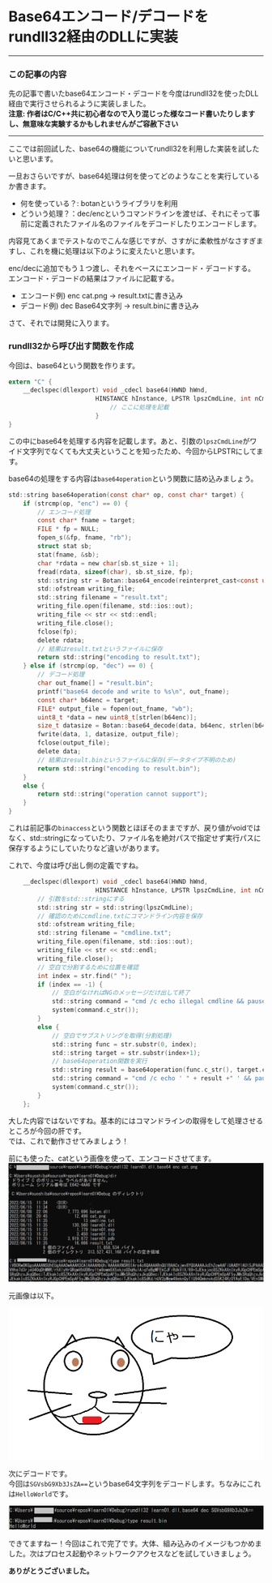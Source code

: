 # Base64エンコード/デコードをrundll32経由のDLLに実装

-----
### **この記事の内容**  

先の記事で書いたbase64エンコード・デコードを今度はrundll32を使ったDLL経由で実行させられるように実装しました。  
**注意: 作者はC/C++共に初心者なので入り混じった様なコード書いたりしますし、無意味な実験するかもしれませんがご容赦下さい**

-----

ここでは前回試した、base64の機能についてrundll32を利用した実装を試したいと思います。  

一旦おさらいですが、base64処理は何を使ってどのようなことを実行しているか書きます。  

* 何を使っている？: botanというライブラリを利用
* どういう処理？：dec/encというコマンドラインを渡せば、それにそって事前に定義されたファイル名のファイルをデコードしたりエンコードします。

内容見てあくまでテストなのでこんな感じですが、さすがに柔軟性がなさすぎますし、これを機に処理は以下のように変えたいと思います。  

enc/decに追加でもう１つ渡し、それをベースにエンコード・デコードする。
エンコード・デコードの結果はファイルに記載する。  
* エンコード例) enc cat.png -> result.txtに書き込み  
* デコード例) dec Base64文字列 -> result.binに書き込み  

さて、それでは開発に入ります。  

### rundll32から呼び出す関数を作成  

今回は、base64という関数を作ります。  
```c
extern "C" {
	__declspec(dllexport) void _cdecl base64(HWND hWnd,
						HINSTANCE hInstance, LPSTR lpszCmdLine, int nCmdShow){
                            // ここに処理を記載
                        }
}
```

この中にbase64を処理する内容を記載します。あと、引数の`lpszCmdLine`がワイド文字列でなくても大丈夫ということを知ったため、今回からLPSTRにしてます。  

base64の処理をする内容は`base64operation`という関数に詰め込みましょう。  

```c
std::string base64operation(const char* op, const char* target) {
    if (strcmp(op, "enc") == 0) {
        // エンコード処理
        const char* fname = target;
		FILE * fp = NULL;
		fopen_s(&fp, fname, "rb");
		struct stat sb;
		stat(fname, &sb);
        char *rdata = new char[sb.st_size + 1];
		fread(rdata, sizeof(char), sb.st_size, fp);
		std::string str = Botan::base64_encode(reinterpret_cast<const uint8_t*>(rdata), sb.st_size);
		std::ofstream writing_file;
		std::string filename = "result.txt";
        writing_file.open(filename, std::ios::out);
		writing_file << str << std::endl;
		writing_file.close();
		fclose(fp);
        delete rdata;
        // 結果はresult.txtというファイルに保存
        return std::string("encoding to result.txt");
    } else if (strcmp(op, "dec") == 0) {
        // デコード処理
		char out_fname[] = "result.bin";
		printf("base64 decode and write to %s\n", out_fname);
        const char* b64enc = target;
        FILE* output_file = fopen(out_fname, "wb");
        uint8_t *data = new uint8_t[strlen(b64enc)];
        size_t datasize = Botan::base64_decode(data, b64enc, strlen(b64enc));
        fwrite(data, 1, datasize, output_file);
        fclose(output_file);
        delete data;
        // 結果はresult.binというファイルに保存(データタイプ不明のため)
        return std::string("encoding to result.bin");
    }
    else {
        return std::string("operation cannot support");
    }
}
```

これは前記事の`binaccess`という関数とほぼそのままですが、戻り値がvoidではなく、std::stringになっていたり、ファイル名を絶対パスで指定せず実行パスに保存するようにしていたりなど違いがあります。  

これで、今度は呼び出し側の定義ですね。  

```c
	__declspec(dllexport) void _cdecl base64(HWND hWnd,
						HINSTANCE hInstance, LPSTR lpszCmdLine, int nCmdShow){
        // 引数をstd::stringにする
        std::string str = std::string(lpszCmdLine);
        // 確認のためにcmdline.txtにコマンドライン内容を保存
		std::ofstream writing_file;
		std::string filename = "cmdline.txt";
        writing_file.open(filename, std::ios::out);
		writing_file << str << std::endl;
		writing_file.close();
        // 空白で分割するために位置を確認
        int index = str.find(" ");
        if (index == -1) {
            // 空白がなければNGのメッセージだけ出して終了
			std::string command = "cmd /c echo illegal cmdline && pause";
			system(command.c_str());
        }
        else {
            // 空白でサブストリングを取得(分割処理)
            std::string func = str.substr(0, index);
			std::string target = str.substr(index+1);
            // base64operation関数を実行
            std::string result = base64operation(func.c_str(), target.c_str());
			std::string command = "cmd /c echo ' " + result +" ' && pause";
			system(command.c_str());
        }
	};
```

大した内容ではないですね。基本的にはコマンドラインの取得をして処理させるところが今回の肝です。  
では、これで動作させてみましょう！  

前にも使った、catという画像を使って、エンコードさせてます。
![encodeの結果](https://raw.githubusercontent.com/proshiba/tech-memo/main/learn-dll/images/C%E5%8B%89%E5%BC%B7/base64onRundll3201.png)

元画像は以下。  

![元画像](https://raw.githubusercontent.com/proshiba/tech-memo/main/learn-dll/images/C%E5%8B%89%E5%BC%B7/cat.png)


次にデコードです。  
今回は`SGVsbG9Xb3JsZA==`というbase64文字列をデコードします。ちなみにこれは`HelloWorld`です。  

![encodeの結果](https://raw.githubusercontent.com/proshiba/tech-memo/main/learn-dll/images/C%E5%8B%89%E5%BC%B7/base64onRundll3202.png)

できてますねー！今回はこれで完了です。大体、組み込みのイメージもつかめました。次はプロセス起動やネットワークアクセスなどを試していきましょう。  

**ありがとうございました。**

